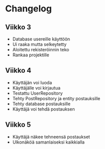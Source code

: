 # Changelog

## Viikko 3
- Database usereille käyttöön
- Ui raaka mutta selkeytetty
- Aloitettu rekisteröinnin teko
- Rankaa projektille

## Viikko 4

- Käyttäjän voi luoda
- Käyttäjälle voi kirjautua
- Testattu UserRepository
- Tehty PostRepository ja entity postauksille
- Tehty database postauksille
- Käyttäjä voi tehdä postauksen

## Viikko 5

- Käyttäjä näkee tehneensä postaukset
- Ulkonäköä samanlaiseksi kaikkialla